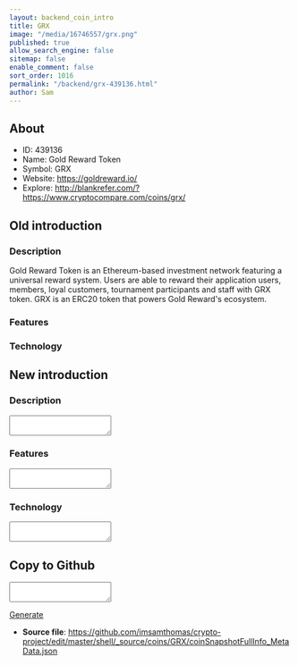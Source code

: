 ```yaml
---
layout: backend_coin_intro
title: GRX
image: "/media/16746557/grx.png"
published: true
allow_search_engine: false
sitemap: false
enable_comment: false
sort_order: 1016
permalink: "/backend/grx-439136.html"
author: Sam
---
```


## About

- ID: 439136
- Name: Gold Reward Token
- Symbol: GRX
- Website: https://goldreward.io/
- Explore: http://blankrefer.com/?https://www.cryptocompare.com/coins/grx/


## Old introduction

### Description

<p>Gold Reward Token is an Ethereum-based investment network featuring a universal reward system. Users are able to reward their <span>application users, members, loyal customers, tournament participants and staff with GRX token. GRX is an ERC20 token that powers Gold Reward&#39;s ecosystem.</span></p>

### Features


### Technology




## New introduction


### Description
<textarea id="meta_description" name="description"></textarea>

### Features
<textarea id="meta_features" name="features"></textarea>

### Technology
<textarea id="meta_technology" name="technology"></textarea>


## Copy to Github

<textarea id="coinsnapshotfullinfo_metadata"></textarea>

<a href="#gen" onclick="generateMetaDatJson()">Generate</a>

- **Source file**: <a href="https://github.com/imsamthomas/crypto-project/edit/master/shell/_source/coins/GRX/coinSnapshotFullInfo_MetaData.json">https://github.com/imsamthomas/crypto-project/edit/master/shell/_source/coins/GRX/coinSnapshotFullInfo_MetaData.json</a>

